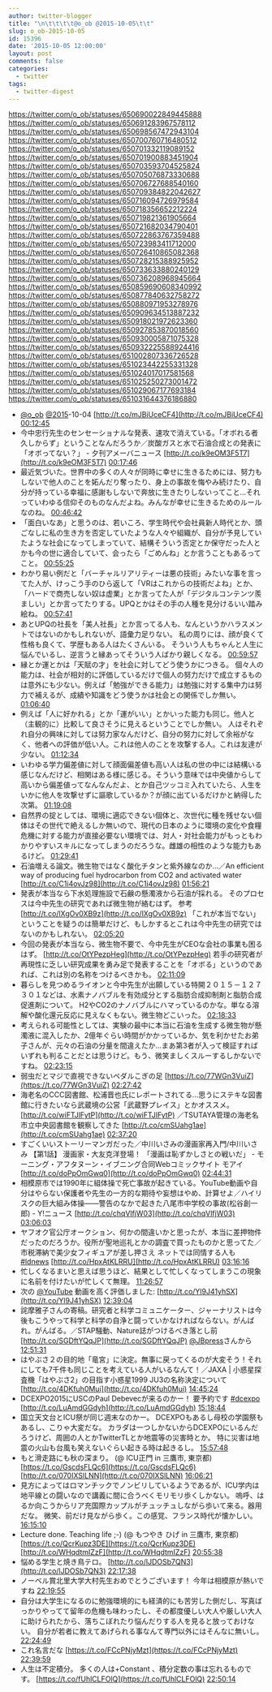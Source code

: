 ```yaml
---
author: twitter-blogger
title: "\n\t\t\t\t@o_ob @2015-10-05\t\t"
slug: o_ob-2015-10-05
id: 15396
date: '2015-10-05 12:00:00'
layout: post
comments: false
categories:
  - twitter
tags:
  - twitter-digest
---
```


https://twitter.com/o_ob/statuses/650690022849445888 https://twitter.com/o_ob/statuses/650691283967578112 https://twitter.com/o_ob/statuses/650698567472943104 https://twitter.com/o_ob/statuses/650700760716480512 https://twitter.com/o_ob/statuses/650701332119089152 https://twitter.com/o_ob/statuses/650701900883451904 https://twitter.com/o_ob/statuses/650703593704525824 https://twitter.com/o_ob/statuses/650705076873330688 https://twitter.com/o_ob/statuses/650706727688540160 https://twitter.com/o_ob/statuses/650709384822042627 https://twitter.com/o_ob/statuses/650716094726979584 https://twitter.com/o_ob/statuses/650718356652212224 https://twitter.com/o_ob/statuses/650719821361905664 https://twitter.com/o_ob/statuses/650721682034790401 https://twitter.com/o_ob/statuses/650722863767359488 https://twitter.com/o_ob/statuses/650723983411712000 https://twitter.com/o_ob/statuses/650726410865082368 https://twitter.com/o_ob/statuses/650728215388925952 https://twitter.com/o_ob/statuses/650733633880240129 https://twitter.com/o_ob/statuses/650736208968945664 https://twitter.com/o_ob/statuses/650859690608340992 https://twitter.com/o_ob/statuses/650877840632758272 https://twitter.com/o_ob/statuses/650880971953278976 https://twitter.com/o_ob/statuses/650909634513887232 https://twitter.com/o_ob/statuses/650918021972623360 https://twitter.com/o_ob/statuses/650927853870018560 https://twitter.com/o_ob/statuses/650930005871075328 https://twitter.com/o_ob/statuses/650932225588924416 https://twitter.com/o_ob/statuses/651002807336726528 https://twitter.com/o_ob/statuses/651023442255331328 https://twitter.com/o_ob/statuses/651024017017581568 https://twitter.com/o_ob/statuses/651025250273001472 https://twitter.com/o_ob/statuses/651029067177693184 https://twitter.com/o_ob/statuses/651031644376186880  

*   [@o_ob](https://twitter.com/o_ob) [@2015](https://twitter.com/2015)-10-04 [http://t.co/mJBiUceCF4](http://t.co/mJBiUceCF4) [00:12:45](https://twitter.com/o_ob/statuses/650690022849445888)
*   今中忠行先生のセンセーショナルな発表、速攻で消えている。「オボれる者久しからず」ということなんだろうか／炭酸ガスと水で石油合成との発表に　「オボってない？」 - 夕刊アメーバニュース [http://t.co/k9eOM3F5T7](http://t.co/k9eOM3F5T7) [00:17:46](https://twitter.com/o_ob/statuses/650691283967578112)
*   最近気づいた。世界中の多くの人々が同時に幸せに生きるためには、努力もしないで他人のことを妬んだり奪ったり、身上の事故を悔やみ続けたり、自分が持っている幸福に感謝もしないで奔放に生きたりしないってこと…それっていわゆる信仰そのものなんだよね。みんなが幸せに生きるためのルールなのね。 [00:46:42](https://twitter.com/o_ob/statuses/650698567472943104)
*   「面白いなあ」と思うのは、若いころ、学生時代や会社員新人時代とか、頭ごなしに私の生き方を否定していたような人々や組織が、自分が予見していたような社会になってしまっていて、結構そういう否定とか保守だった人とかも今の世に適合していて、会ったら「ごめんね」とか言うこともあるってこと。 [00:55:25](https://twitter.com/o_ob/statuses/650700760716480512)
*   わかり易い例だと「バーチャルリアリティーは悪の技術」みたいな事を言ってた人が、けっこう手のひら返して「VRはこれからの技術だよね」とか、「ハードで商売しない奴は虚業」とか言ってた人が「デジタルコンテンツ羨ましい」とか言ってたりする。UPQとかはその手の人種を見分けるいい踏み絵ね。 [00:57:41](https://twitter.com/o_ob/statuses/650701332119089152)
*   あとUPQの社長を「美人社長」とか言ってる人も、なんというかハラスメントではないのかもしれないが、語彙力足りない。 私の周りには、顔が良くて性格も良くて、学歴もある人はたくさんいる。 そういう人もちゃんと人生に悩んでいるし、逆言うと縁あってそういう人ばかり親しくなる。 [00:59:57](https://twitter.com/o_ob/statuses/650701900883451904)
*   縁とか運とかは「天賦の才」を社会に対してどう使うかにつきる。 個々人の能力は、社会が相対的に評価しているだけで個人の努力だけで成立するものは意外にも少ない。例えば「勉強ができる能力」は勉強に対する集中力は努力で補えるが、成績や知識をどう使うかは社会との関係でしか無い。 [01:06:40](https://twitter.com/o_ob/statuses/650703593704525824)
*   例えば「人に好かれる」とか「運がいい」とかいった能力も同じ。他人と（主観的に）比較して良さそうに見えるということでしか無い。 人はそれぞれ自分の興味に対しては努力家なんだけど、自分の努力に対して余裕がなく、他者への評価が低い人。これは他人のことを攻撃する人。これは友達が少ない。 [01:12:34](https://twitter.com/o_ob/statuses/650705076873330688)
*   いわゆる学力偏差値に対して顔面偏差値も高い人は私の世の中には結構いる感じなんだけど、相関はある様に感じる。そういう意味では中央値からして高いから偏差値ってなんなんだよ、とか自己ツッコミ入れていたら、人生をいかに他人を攻撃せずに謳歌しているか？が顔に出ているだけかと納得した次第。 [01:19:08](https://twitter.com/o_ob/statuses/650706727688540160)
*   自然界の掟としては、環境に適応できない個体と、次世代に種を残せない個体はその世代で絶えるしか無いので、現代の日本のように環境の変化や食糧危機に対する能力が直接必要ない環境では、対人・対社会能力がもっともわかりやすいスキルになってしまうのだろうな。雌雄の相性のような能力もあるけど。 [01:29:41](https://twitter.com/o_ob/statuses/650709384822042627)
*   石油増える論文。微生物ではなく酸化チタンと紫外線なのか…／An efficient way of producing fuel hydrocarbon from CO2 and activated water [http://t.co/C1i4ovJz98](http://t.co/C1i4ovJz98) [01:56:21](https://twitter.com/o_ob/statuses/650716094726979584)
*   発表が本当なら下水処理施設で石鹸の懸濁液から石油が採れる。 そのプロセスは今中先生の研究であれば微生物が絡むはず。 参考 [http://t.co/lXgOv0XB9z](http://t.co/lXgOv0XB9z) 「これが本当でない」ということを疑うのは簡単だけど、もしかするとこれは今中先生の研究ではないのかもしれない。 [02:05:20](https://twitter.com/o_ob/statuses/650718356652212224)
*   今回の発表が本当なら、微生物不要で、今中先生がCEOな会社の事業も困るはず。 [http://t.co/OtYPezpHeg](http://t.co/OtYPezpHeg) 若手の研究者が再現性に乏しい研究成果を勇み足で発表することを「オボる」というのであれば、これは別の名称をつけるべきかも。 [02:11:09](https://twitter.com/o_ob/statuses/650719821361905664)
*   暮らしを見つめるライオンと今中先生が出願している特開２０１５－１２７３０１などは、水素ナノバブルを有効成分とする脂肪合成抑制剤と脂肪合成促進剤について。 H2やCO2のナノバブルにハマっているのかな。単なる溶解や酸化還元反応に見えなくもない。微生物どこいった。 [02:18:33](https://twitter.com/o_ob/statuses/650721682034790401)
*   考えられる可能性としては、実験の最中に本当に石油を生成する微生物が懸濁液に混入したか、2億年ぐらい時間がかかっているか、気を利かせたお弟子さんが、元々の石油の分量を間違えたか…まあ第3者が入って検証すればいずれも判ることだとは思うけど。もう、微笑ましくスルーするしかないですね。 [02:23:15](https://twitter.com/o_ob/statuses/650722863767359488)
*   弱虫だとマジで直視できないペダルこぎの足 [https://t.co/77WGn3VuiZ](https://t.co/77WGn3VuiZ) [02:27:42](https://twitter.com/o_ob/statuses/650723983411712000)
*   海老名のCCC図書館、松浦晋也氏にレポートされてる…思うにステキな図書館に行きたいなら武蔵境の公営「武蔵野プレイス」とかオススメ。 [http://t.co/wiFTJlFytP](http://t.co/wiFTJlFytP) ／TSUTAYA管理の海老名市立中央図書館を観察してきた [http://t.co/cmSUahg1ae](http://t.co/cmSUahg1ae) [02:37:20](https://twitter.com/o_ob/statuses/650726410865082368)
*   すごくいいストーリーマンガだった／中川いさみの漫画家再入門/中川いさみ 【第1話】 漫画家・大友克洋登場！ 「漫画は恥ずかしさとの戦いだ」 - モーニング・アフタヌーン・イブニング合同Webコミックサイト モアイ [http://t.co/doPpOmGwq0](http://t.co/doPpOmGwq0) [02:44:31](https://twitter.com/o_ob/statuses/650728215388925952)
*   相模原市では1990年に組体操で死亡事故が起きている。YouTube動画や自分はやらない保護者や先生の一方的な期待や妄想はやめ、計算せよ／ハイリスクの巨大組み体操――警告のなかで起きた八尾市中学校の事故(松谷創一郎) - Y!ニュース [http://t.co/chqVlfjW03](http://t.co/chqVlfjW03) [03:06:03](https://twitter.com/o_ob/statuses/650733633880240129)
*   ヤフオク官公庁オークション、何かの間違いかと思ったが、本当に差押物件だったのだろうか。役所が聖地巡礼とかの調査で買ったものかと思ってた／市税滞納で美少女フィギュアが差し押さえ ネットでは同情する人も [#ldnews](https://twitter.com/search?q=%23ldnews&src=hash) [http://t.co/HpxAtKLRRU](http://t.co/HpxAtKLRRU) [03:16:16](https://twitter.com/o_ob/statuses/650736208968945664)
*   忙しくなるまいと思えば思うほど、結果として忙しくなってしまうこの現象に名前を付けたいが忙しくて無理。 [11:26:57](https://twitter.com/o_ob/statuses/650859690608340992)
*   次の [@YouTube](https://twitter.com/YouTube) 動画を高く評価しました: [http://t.co/Yl9J41yhSX](http://t.co/Yl9J41yhSX) [12:39:04](https://twitter.com/o_ob/statuses/650877840632758272)
*   詫摩雅子さんの寄稿。研究者と科学コミュニケーター、ジャーナリストは今後もこうやって科学と科学の自浄と闘っていかなければならない。がんばれ。がんばる。／STAP騒動、Nature誌がつけるべき落とし前 [http://t.co/SGDftYQqJP](http://t.co/SGDftYQqJP) [@JBpress](https://twitter.com/JBpress)さんから [12:51:31](https://twitter.com/o_ob/statuses/650880971953278976)
*   はやぶさ２の目的地「竜宮」に決定。無事に戻ってくるのが大変そう！それにしても7千件も同じことを考えている人がいるなんて！／JAXA | 小惑星探査機「はやぶさ2」の目指す小惑星1999 JU3の名称決定について [http://t.co/4DKfuh0Mui](http://t.co/4DKfuh0Mui) [14:45:24](https://twitter.com/o_ob/statuses/650909634513887232)
*   DCEXPO2015にUSCのPaul Debevecが来るのかー！ 要予約です [#dcexpo](https://twitter.com/search?q=%23dcexpo&src=hash) [http://t.co/LuAmdGGdyh](http://t.co/LuAmdGGdyh) [15:18:44](https://twitter.com/o_ob/statuses/650918021972623360)
*   国立天文台とICU祭が同じ週末なのかー。 DCEXPOもあるし母校の学園祭もあるし、こりゃ大変だな。 カラダは一つしかないからDCEXPOにいるんだろうけど、周囲の人とかTwitterTLとか地震等の災害時とか。 特に災害は地震の火山も台風も笑えないぐらい起きる時は起きるし。 [15:57:48](https://twitter.com/o_ob/statuses/650927853870018560)
*   もと滑走路にも秋の深まり。 (@ ICU正門 in 三鷹市, 東京都) [https://t.co/GscdsFLQc6](https://t.co/GscdsFLQc6) [http://t.co/070IXSlLNN](http://t.co/070IXSlLNN) [16:06:21](https://twitter.com/o_ob/statuses/650930005871075328)
*   見方によってはロマンチックでノンビリしているようであるが、ICU学内は地平線との闘いなので講義に間に合うべくモリモリ歩くしかない。 嗚呼、はるか向こうからリア充国際カップルがチュッチュしながら歩いて来る。器用だな。 微笑、前だけ見ながら歩く。この感覚、フランス時代が懐かしい。 [16:15:10](https://twitter.com/o_ob/statuses/650932225588924416)
*   Lecture done. Teaching life ;-) (@ もつやき ひげ in 三鷹市, 東京都) [https://t.co/QcrKupz3DE](https://t.co/QcrKupz3DE) [http://t.co/WHqdtmIZzF](http://t.co/WHqdtmIZzF) [20:55:38](https://twitter.com/o_ob/statuses/651002807336726528)
*   悩める学生と焼き鳥テロ。 [http://t.co/lJDOSb7QN3](http://t.co/lJDOSb7QN3) [22:17:38](https://twitter.com/o_ob/statuses/651023442255331328)
*   ノーベル賞北里大学大村先生おめでとうございます！ 今年は相模原が熱いですね [22:19:55](https://twitter.com/o_ob/statuses/651024017017581568)
*   自分は大学生になるのに勉強環境的にも経済的にも苦労した側だし、写真ばっかりやってて留年の危機も味わったし、その都度優しい大人や厳しい大人に助けられたから、落ちこぼれたり悩んだりする人を見ると放っておけない。 自分が若者に教えてあげられる事なんて専門以外にはそんなに無いし。 [22:24:49](https://twitter.com/o_ob/statuses/651025250273001472)
*   これ名言だな [https://t.co/FCcPNjyMzt](https://t.co/FCcPNjyMzt) [22:39:59](https://twitter.com/o_ob/statuses/651029067177693184)
*   人生は不定積分。 多くの人は+Constant 、積分定数の事は忘れるものです。 [https://t.co/fUhlCLFOlQ](https://t.co/fUhlCLFOlQ) [22:50:14](https://twitter.com/o_ob/statuses/651031644376186880)